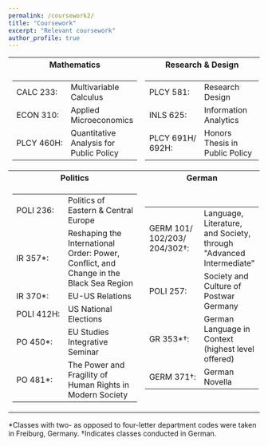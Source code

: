 ```yaml
---
permalink: /coursework2/
title: "Coursework"
excerpt: "Relevant coursework"
author_profile: true
---
```


<table>
<tr>
  <th>Mathematics</th>
  <th>Research & Design</th>
</tr>
<tr>
  <td><table><tr><td nowrap>CALC 233:</td><td>Multivariable Calculus</td></tr><tr><td nowrap>ECON 310:</td><td>Applied Microeconomics</td></tr><tr><td nowrap>PLCY 460H:</td><td>Quantitative Analysis for Public Policy</td></tr></table></td>
  <td><table><tr><td nowrap>PLCY 581:</td><td>Research Design</td></tr><tr><td nowrap>INLS 625:</td><td>Information Analytics</td></tr><tr><td nowrap>PLCY 691H/<br>692H:</td><td>Honors Thesis in Public Policy</td></tr></table></td>
</tr>  
<tr>
  <th>Politics</th>
  <th>German</th>
</tr>
<tr>
  <td><table><tr><td nowrap>POLI 236:</td><td>Politics of Eastern & Central Europe</td></tr><tr><td nowrap>IR 357*:</td><td>Reshaping the International Order: Power, Conflict, and Change in the Black Sea Region</td></tr><tr><td nowrap>IR 370*:</td><td>EU-US Relations</td></tr><tr><td nowrap>POLI 412H:</td><td>US National Elections</td></tr><tr><td nowrap>PO 450*:</td><td>EU Studies Integrative Seminar</td></tr><tr><td nowrap>PO 481*:</td><td>The Power and Fragility of Human Rights in Modern Society</td></tr></table></td>
  <td><table><tr><td nowrap>GERM 101/<br>102/203/<br>204/302†:</td><td>Language, Literature, and Society, through "Advanced Intermediate"</td></tr><tr><td nowrap>POLI 257:</td><td>Society and Culture of Postwar Germany</td></tr><tr><td nowrap>GR 353*†:</td><td>German Language in Context (highest level offered)</td></tr><tr><td nowrap>GERM 371†:</td><td>German Novella</td></tr></table></td>
</tr>
</table>

\*Classes with two- as opposed to four-letter department codes were taken in Freiburg, Germany.
†Indicates classes conducted in German.
